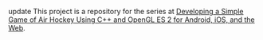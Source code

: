 update This project is a repository for the series at <a href="http://www.learnopengles.com/developing-a-simple-game-of-air-hockey-using-c-and-opengl-es-2-for-android-ios-and-the-web/">Developing a Simple Game of Air Hockey Using C++ and OpenGL ES 2 for Android, iOS, and the Web</a>.